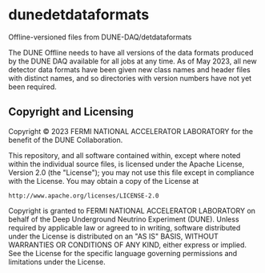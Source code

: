 # dunedetdataformats
Offline-versioned files from DUNE-DAQ/detdataformats

The DUNE Offline needs to have all versions of the data formats produced by the DUNE DAQ available for all jobs at any time.  As of May 2023, all new detector data formats have been given new class names and header files with distinct names, and so directories with version numbers have not yet been required.

## Copyright and Licensing
Copyright © 2023 FERMI NATIONAL ACCELERATOR LABORATORY for the benefit of the DUNE Collaboration.

This repository, and all software contained within, except where noted within the individual source files, is licensed under
the Apache License, Version 2.0 (the "License"); you may not use this
file except in compliance with the License. You may obtain a copy of
the License at

    http://www.apache.org/licenses/LICENSE-2.0

Copyright is granted to FERMI NATIONAL ACCELERATOR LABORATORY on behalf
of the Deep Underground Neutrino Experiment (DUNE). Unless required by
applicable law or agreed to in writing, software distributed under the
License is distributed on an "AS IS" BASIS, WITHOUT WARRANTIES OR
CONDITIONS OF ANY KIND, either express or implied. See the License for
the specific language governing permissions and limitations under the
License.

